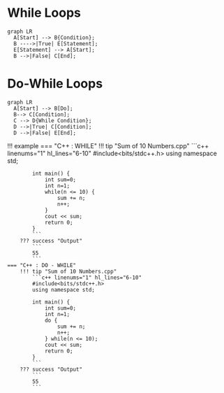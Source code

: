 # While Loops
``` mermaid
graph LR
  A[Start] --> B{Condition};
  B ---->|True| E[Statement];
  E[Statement] --> A[Start];
  B -->|False| C[End];
```
# Do-While Loops
``` mermaid
graph LR
  A[Start] --> B[Do];
  B--> C[Condition];
  C --> D{While Condition};
  D -->|True| C[Condition];
  D -->|False| E[End];
```


!!! example
    === "C++ : WHILE"
        !!! tip "Sum of 10 Numbers.cpp"
            ```c++ linenums="1" hl_lines="6-10"
            #include<bits/stdc++.h>
            using namespace std;

            int main() {
                int sum=0;
                int n=1;
                while(n <= 10) {
                    sum += n;
                    n++;
                }  
                cout << sum;
                return 0;
            }
            ```
        ??? success "Output"
            ```
            55
            ```
    === "C++ : DO - WHILE"
        !!! tip "Sum of 10 Numbers.cpp"
            ```c++ linenums="1" hl_lines="6-10"
            #include<bits/stdc++.h>
            using namespace std;

            int main() {
                int sum=0;
                int n=1;
                do {
                    sum += n;
                    n++;
                } while(n <= 10);
                cout << sum;
                return 0;
            }
            ```
        ??? success "Output"
            ```
            55
            ```

